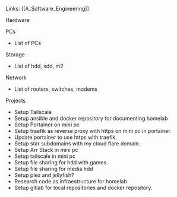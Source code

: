 Links:
[[A_Software_Engineering]]

Hardware

PCs
- List of PCs

Storage
- List of hdd, sdd, m2

Network
- List of routers, switches, modems

Projects
- Setup Tailscale
- Setup ansible and docker repository for documenting homelab
- Setup Portainer on mini pc
- Setup traefik as reverse proxy with https on mini pc in portainer.
- Update portainer to use https with traefik.
- Setup star subdomains with my cloud flare domain.
- Setup Arr Stack in mini pc
- Setup tailscale in mini pc
- Setup file sharing for hdd with games
- Setup file sharing for media hdd
- Setup plex and jellyfish? 
- Research code as infraestructure for homelab
- Setup gitlab for local repositories and docker repository.